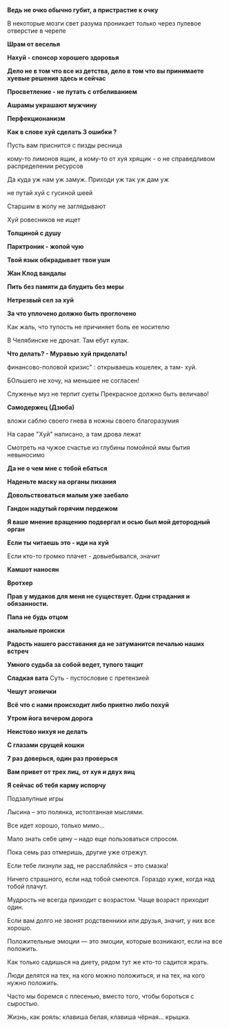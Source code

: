 **Ведь не очко обычно губит, а пристрастие к очку**

В некоторые мозги свет разума проникает только через пулевое отверстие в черепе

**Шрам от веселья**

**Нахуй - спонсор хорошего здоровья**

**Дело не в том что все из детства, дело в том что вы принимаете хуевые решения здесь и сейчас**

**Просветление - не путать с отбеливанием**

**Ашрамы украшают мужчину**

**Перфекционанизм**

**Как в слове хуй сделать 3 ошибки ?**

Пусть вам приснится с пизды ресница

кому-то лимонов ящик, а кому-то от хуя хрящик - о не справедливом распределении ресурсов

Да куда уж нам уж замуж. Приходи уж так уж дам уж

не путай хуй с гусиной шеей

Старшим в жопу не заглядывают

Хуй ровесников не ищет

**Толщиной с душу**

**Парктроник - жопой чую**

**Твой язык обкрадывает твои уши**

**Жан Клод вандалы**

**Пить без памяти да блудить без меры**

**Нетрезвый сел за хуй**

**За что уплочено должно быть проглочено**

Как жаль, что тупость не причиняет боль ее носителю

В Челябинске не дрочат. Там ебут кулак.

**Что делать? - Муравью хуй приделать!**

финансово-половой кризис" : открываешь кошелек, а там- хуй.

БОльшего не хочу, на меньшее не согласен!

Служенье муз не терпит суеты
Прекрасное должно быть величаво!

**Самодержец (Дзюба)**

вложи саблю своего гнева в ножны своего благоразумия

На сарае "Хуй" написано, а там дрова лежат

Смотреть на чужое счастье из глубины помойной ямы бытия невыносимо

**Да не о чем мне с тобой ебаться**

**Наденьте маску на органы пихания**

**Довольствоваться малым уже заебало**

**Гандон надутый горячим пердежом**

**Я ваше мнение вращению подвергал и осью был мой детородный орган**

**Если ты читаешь это - иди на хуй**

Если кто-то громко плачет - довыебывался, значит

**Камшот наносян**

**Вротхер**

**Прав у мудаков для меня не существует. Одни страдания и обязанности.**

**Папа не будь отцом**

**анальные происки**

**Радость нашего расставания да не затуманится печалью наших встреч**

**Умного судьба за собой ведет, тупого тащит**

**Сладкая вата**
Суть - пустословие с претензией

**Чешут эгояички**

**Всё что с нами происходит либо приятно либо похуй**

**Утром йога вечером дорога**

**Неистово нихуя не делать**

**С глазами срущей кошки**

**7 раз доверься, один раз проверься**

**Вам привет от трех лиц, от хуя и двух яиц**

**Я сейчас об тебя карму испорчу**

Подзалупные игры

Лысина – это полянка, истоптанная мыслями.

  Все идет хорошо, только мимо…


  Мало знать себе цену – надо еще пользоваться спросом.

Пока семь раз отмеришь, другие уже отрежут.


   Если тебе лизнули зад, не расслабляйся – это смазка!

  Ничего страшного, если над тобой смеются. Гораздо хуже, когда над тобой плачут.

Мудрость не всегда приходит с возрастом. Чаще возраст приходит один.

Если вам долго не звонят родственники или друзья, значит, у них все хорошо.

  
Положительные эмоции — это эмоции, которые возникают, если на все положить.

 Как только садишься на диету, рядом тут же кто-то садится жрать.
  
Люди делятся на тех, на кого можно положиться, и на тех, на кого нужно положить. 
  
 Часто мы боремся с плесенью, вместо того, чтобы бороться с сыростью. 

  Жизнь, как рояль: клавиша белая, клавиша чёрная... крышка. 
